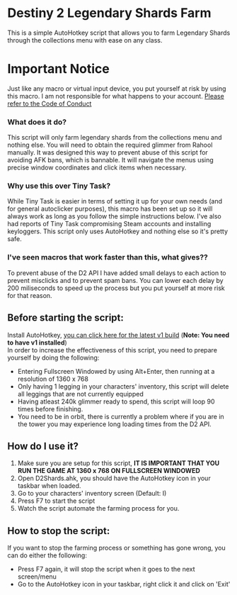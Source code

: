 # Destiny 2 Legendary Shards Farm
This is a simple AutoHotkey script that allows you to farm Legendary Shards through the collections menu with ease on any class.

# Important Notice
Just like any macro or virtual input device, you put yourself at risk by using this macro. I am not responsible for what happens to your account. [Please refer to the Code of Conduct](https://help.bungie.net/hc/en-us/articles/360049202731)

### What does it do?
This script will only farm legendary shards from the collections menu and nothing else. You will need to obtain the required glimmer from Rahool manually. It was designed this way to prevent abuse of this script for avoiding AFK bans, which is bannable. It will navigate the menus using precise window coordinates and click items when necessary.

### Why use this over Tiny Task?
While Tiny Task is easier in terms of setting it up for your own needs (and for general autoclicker purposes), this macro has been set up so it will always work as long as you follow the simple instructions below. I've also had reports of Tiny Task compromising Steam accounts and installing keyloggers. This script only uses AutoHotkey and nothing else so it's pretty safe.

### I've seen macros that work faster than this, what gives??
To prevent abuse of the D2 API I have added small delays to each action to prevent misclicks and to prevent spam bans. You can lower each delay by 200 miliseconds to speed up the process but you put yourself at more risk for that reason.

## Before starting the script:
Install AutoHotkey, [you can click here for the latest v1 build](https://www.autohotkey.com/download/ahk-install.exe) (**Note: You need to have v1 installed**)   
In order to increase the effectiveness of this script, you need to prepare yourself by doing the following:
- Entering Fullscreen Windowed by using Alt+Enter, then running at a resolution of 1360 x 768
- Only having 1 legging in your characters' inventory, this script will delete all leggings that are not currently equipped
- Having atleast 240k glimmer ready to spend, this script will loop 90 times before finishing.
- You need to be in orbit, there is currently a problem where if you are in the tower you may experience long loading times from the D2 API.

## How do I use it?
1) Make sure you are setup for this script, **IT IS IMPORTANT THAT YOU RUN THE GAME AT 1360 x 768 ON FULLSCREEN WINDOWED**
2) Open D2Shards.ahk, you should have the AutoHotkey icon in your taskbar when loaded.
3) Go to your characters' inventory screen (Default: I)
4) Press F7 to start the script
5) Watch the script automate the farming process for you.

## How to stop the script:
If you want to stop the farming process or something has gone wrong, you can do either the following:
- Press F7 again, it will stop the script when it goes to the next screen/menu
- Go to the AutoHotkey icon in your taskbar, right click it and click on 'Exit'
